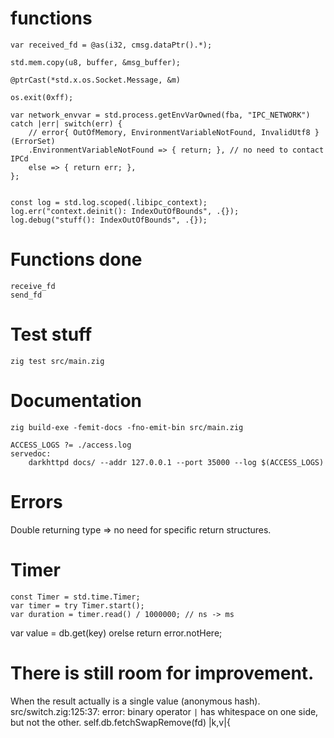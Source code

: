 # functions

	var received_fd = @as(i32, cmsg.dataPtr().*);

	std.mem.copy(u8, buffer, &msg_buffer);

	@ptrCast(*std.x.os.Socket.Message, &m)

	os.exit(0xff);

	var network_envvar = std.process.getEnvVarOwned(fba, "IPC_NETWORK") catch |err| switch(err) {
	    // error{ OutOfMemory, EnvironmentVariableNotFound, InvalidUtf8 } (ErrorSet)
	    .EnvironmentVariableNotFound => { return; }, // no need to contact IPCd
	    else => { return err; },
	};


	const log = std.log.scoped(.libipc_context);
	log.err("context.deinit(): IndexOutOfBounds", .{});
	log.debug("stuff(): IndexOutOfBounds", .{});

# Functions done

	receive_fd
	send_fd

# Test stuff

	zig test src/main.zig

# Documentation

	zig build-exe -femit-docs -fno-emit-bin src/main.zig

	ACCESS_LOGS ?= ./access.log
	servedoc:
		darkhttpd docs/ --addr 127.0.0.1 --port 35000 --log $(ACCESS_LOGS)

# Errors

Double returning type => no need for specific return structures.

# Timer

	const Timer = std.time.Timer;
	var timer = try Timer.start();
	var duration = timer.read() / 1000000; // ns -> ms

var value = db.get(key) orelse return error.notHere;

# There is still room for improvement.

When the result actually is a single value (anonymous hash).
	src/switch.zig:125:37: error: binary operator `|` has whitespace on one side, but not the other.
	        self.db.fetchSwapRemove(fd) |k,v|{
